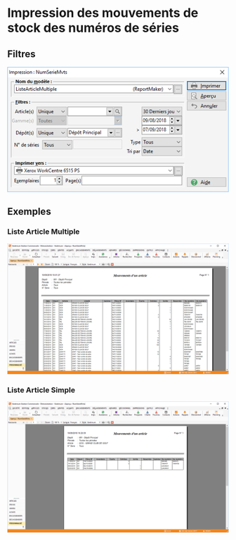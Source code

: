 # Impression des mouvements de stock des numéros de séries

## Filtres


![](../1/Fenetre.png)


## Exemples


### Liste Article Multiple


![](../1/Liste_Article_Multiple.png)


### Liste Article Simple


![](../1/Liste_Article_Simple.png)


